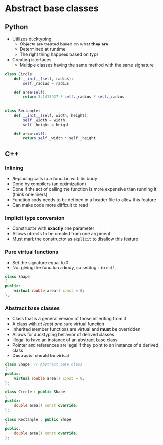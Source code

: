 # Abstract base classes

## Python

- Utilizes ducktyping
    - Objects are treated based on what **they are**
    - Determined at runtime
    - The right thing happens based on type
- Creating interfaces
    - Multiple classes having the same method with the same signature

```Python
class Circle:  
    def __init__(self, radius):  
        self._radius = radius  
  
    def area(self):  
        return 3.1415927 * self._radius * self._radius  
  
  
class Rectangle:  
    def __init__(self, width, height):  
        self._width = width  
        self._height = height  
  
    def area(self):  
        return self._width * self._height
```

## C++

### Inlining

- Replacing calls to a function with its body
- Done by compilers (an optimization)
- Done if the act of calling the function is more expensive than running it (think one-liners)
- Function body needs to be defined in a header file to allow this feature
- Can make code more difficult to read

### Implicit type conversion

- Constructor with **exactly** one parameter
- Allows objects to be created from one argument
- Must mark the constructor as `explicit` to disallow this feature

### Pure virtual functions

- Set the signature equal to 0
- Not giving the function a body, so setting it to `null`

```C++
class Shape  
{  
public:  
    virtual double area() const = 0;  
};
```

### Abstract base classes

- Class that is a general version of those inheriting from it
- A class with *at least one* pure virtual function
- Inherited member functions are virtual and **must** be overridden
- Allows for ducktyping behavior of derived classes
- Illegal to have an instance of an abstract base class
- Pointer and references are legal if they point to an instance of a derived class
- Destructor should be virtual

```C++
class Shape  // Abstract base class
{  
public:  
    virtual double area() const = 0;  
};

class Circle : public Shape  
{  
public:  
    double area() const override;  
};  
  
class Rectangle : public Shape  
{  
public:  
    double area() const override;  
};
```